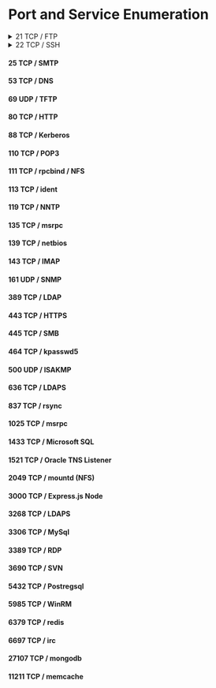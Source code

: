 # Port and Service Enumeration


<details>
  <summary>21 TCP / FTP</summary>
  
- ftp
  | | |
  | ------------- | ------------- |
  | Connect to server  | ftp <ip address> |
  | Upload file | ftp> put \<file\>  |
  | Download file  | ftp> get \<file\>  |
  | Upload multiple files | ftp> mput *[.txt/.php/etc..] |
  | Download multiple files | ftp> mget *[.txt/.php/etc..] |
  | Turn off prompt while downloading files | ftp> prompt off |
  | Set mode to binary | ftp> binary |
  
- wget
|||
  | ------------- | ------------- |
  | Recursively download FTP contents  | wget -r ftp://\<user\>@\<ip address\> --password=\<password\><br> wget -r ftp://\<user\>:\<password\>@\<ip address\> |
  | Mirror FTP | wget --mirror ftp://\<user\>:\<password\>@\<ip address\>  |
  
- Proftp
  - Can copy file to/from directories over FTP using write permissions
  | | |
    | ------------- | ------------- |
    | Connect to FTP Server  | telnet \<ip address\> \<port\> |
    | Select file to copy | telnet> site cpfr \<file to copy\>  |
    | Select file to copy | telnet> site cpto \<directory to copy to\>  |
  
</details>
<details>
  <summary>22 TCP / SSH</summary>
  
| Connect to server  | ftp <ip address> |
| ------------- | ------------- |
| Upload file | ftp> put \<file\>  |
  
</details>

#### 25 TCP / SMTP
#### 53 TCP / DNS
#### 69 UDP / TFTP
#### 80 TCP / HTTP
#### 88 TCP / Kerberos
#### 110 TCP / POP3
#### 111 TCP / rpcbind / NFS
#### 113 TCP / ident
#### 119 TCP / NNTP
#### 135 TCP / msrpc
#### 139 TCP / netbios
#### 143 TCP / IMAP
#### 161 UDP / SNMP
#### 389 TCP / LDAP
#### 443 TCP / HTTPS
#### 445 TCP / SMB
#### 464 TCP / kpasswd5
#### 500 UDP / ISAKMP
#### 636 TCP / LDAPS
#### 837 TCP / rsync
#### 1025 TCP / msrpc
#### 1433 TCP / Microsoft SQL
#### 1521 TCP / Oracle TNS Listener
#### 2049 TCP / mountd (NFS)
#### 3000 TCP / Express.js Node
#### 3268 TCP / LDAPS
#### 3306 TCP / MySql
#### 3389 TCP / RDP
#### 3690 TCP / SVN
#### 5432 TCP / Postregsql
#### 5985 TCP / WinRM
#### 6379 TCP / redis
#### 6697 TCP / irc
#### 27107 TCP / mongodb
#### 11211 TCP / memcache
